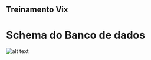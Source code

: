 ## Treinamento Vix

# Schema do Banco de dados
![alt text]([https://raw.githubusercontent.com/emepacks/treinamento/main/docs/Captura%20de%20tela%202023-09-08%20124400.png](https://raw.githubusercontent.com/emepacks/treinamento/main/docs/Captura%20de%20tela%202023-09-08%20124400.png)https://raw.githubusercontent.com/emepacks/treinamento/main/docs/Captura%20de%20tela%202023-09-08%20124400.png)
